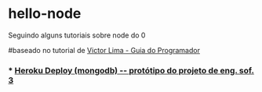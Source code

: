 # hello-node
Seguindo alguns tutoriais sobre node do 0



#baseado no tutorial de [Victor Lima - Guia do Programador](https://www.youtube.com/channel/UC_issB-37g9lwfAA37fy2Tg)


### * [Heroku Deploy (mongodb) -- protótipo do projeto de eng. sof. 3](https://stellablima-hello-node.herokuapp.com/)